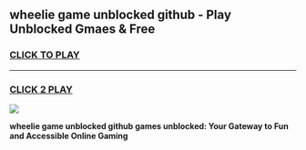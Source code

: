 
## wheelie game unblocked github - Play Unblocked Gmaes & Free
<h3>
<a href="https://premium.freeplayer.one?title=wheelie_game_unblocked_github&ref=20F">CLICK TO PLAY</a></h3>
<hr>

<h3>
<a href="https://premium.freeplayer.one?title=wheelie_game_unblocked_github&ref=20F">CLICK 2 PLAY</a>
  
</h3>

<a href="https://premium.freeplayer.one?title=wheelie_game_unblocked_github&ref=20F/"><img src="https://clearcache.store/games.png"></a>


**wheelie game unblocked github games unblocked: Your Gateway to Fun and Accessible Online Gaming**
